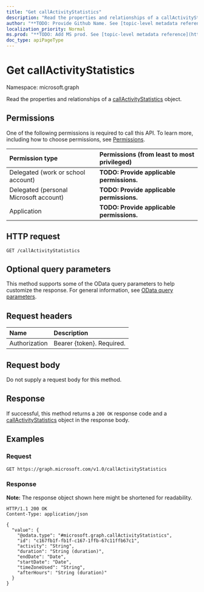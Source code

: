 ```yaml
---
title: "Get callActivityStatistics"
description: "Read the properties and relationships of a callActivityStatistics object."
author: "**TODO: Provide Github Name. See [topic-level metadata reference](https://msgo.azurewebsites.net/add/document/guidelines/metadata.html#topic-level-metadata)**"
localization_priority: Normal
ms.prod: "**TODO: Add MS prod. See [topic-level metadata reference](https://msgo.azurewebsites.net/add/document/guidelines/metadata.html#topic-level-metadata)**"
doc_type: apiPageType
---
```


# Get callActivityStatistics
Namespace: microsoft.graph



Read the properties and relationships of a [callActivityStatistics](../resources/callactivitystatistics.md) object.

## Permissions
One of the following permissions is required to call this API. To learn more, including how to choose permissions, see [Permissions](/graph/permissions-reference).

|Permission type|Permissions (from least to most privileged)|
|:---|:---|
|Delegated (work or school account)|**TODO: Provide applicable permissions.**|
|Delegated (personal Microsoft account)|**TODO: Provide applicable permissions.**|
|Application|**TODO: Provide applicable permissions.**|

## HTTP request

<!-- {
  "blockType": "ignored"
}
-->
``` http
GET /callActivityStatistics
```

## Optional query parameters
This method supports some of the OData query parameters to help customize the response. For general information, see [OData query parameters](/graph/query-parameters).

## Request headers
|Name|Description|
|:---|:---|
|Authorization|Bearer {token}. Required.|

## Request body
Do not supply a request body for this method.

## Response

If successful, this method returns a `200 OK` response code and a [callActivityStatistics](../resources/callactivitystatistics.md) object in the response body.

## Examples

### Request
<!-- {
  "blockType": "request",
  "name": "get_callactivitystatistics"
}
-->
``` http
GET https://graph.microsoft.com/v1.0/callActivityStatistics
```


### Response
**Note:** The response object shown here might be shortened for readability.
<!-- {
  "blockType": "response",
  "truncated": true,
  "@odata.type": "microsoft.graph.callActivityStatistics"
}
-->
``` http
HTTP/1.1 200 OK
Content-Type: application/json

{
  "value": {
    "@odata.type": "#microsoft.graph.callActivityStatistics",
    "id": "c167fb1f-fb1f-c167-1ffb-67c11ffb67c1",
    "activity": "String",
    "duration": "String (duration)",
    "endDate": "Date",
    "startDate": "Date",
    "timeZoneUsed": "String",
    "afterHours": "String (duration)"
  }
}
```

